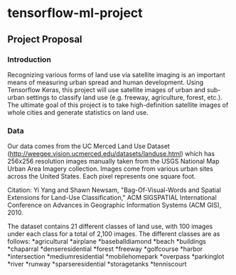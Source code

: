 # tensorflow-ml-project

## Project Proposal

### Introduction

Recognizing various forms of land use via satellite imaging is an important means of measuring urban spread and human development. Using Tensorflow Keras, this project will use satellite images of urban and sub-urban settings to classify land use (e.g. freeway, agriculture, forest, etc.). The ultimate goal of this project is to take high-definition satellite images of whole cities and generate statistics on land use.

### Data

Our data comes from the UC Merced Land Use Dataset (http://weegee.vision.ucmerced.edu/datasets/landuse.html) which has 256x256 resolution images manually taken from the USGS National Map Urban Area Imagery collection. Images come from various urban sites across the United States. Each pixel represents one square foot.

Citation: Yi Yang and Shawn Newsam, "Bag-Of-Visual-Words and Spatial Extensions for Land-Use Classification," ACM SIGSPATIAL International Conference on Advances in Geographic Information Systems (ACM GIS), 2010.

The dataset contains 21 different classes of land use, with 100 images under each class for a total of 2,100 images. The different classes are as follows:
*agricultural
*airplane
*baseballdiamond
*beach
*buildings
*chaparral
*denseresidential
*forest
*freeway
*golfcourse
*harbor
*intersection
*mediumresidential
*mobilehomepark
*overpass
*parkinglot
*river
*runway
*sparseresidential
*storagetanks
*tenniscourt

